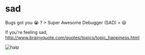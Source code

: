 # sad
Bugs got you :sob: ? > Super Awesome Debugger (SAD) > :smiley:

If you're feeling sad, 
http://www.brainyquote.com/quotes/topics/topic_happiness.html

![halp](http://i.imgur.com/mX3AMdd.jpg)